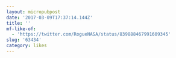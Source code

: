 ```yaml
---
layout: micropubpost
date: '2017-03-09T17:37:14.144Z'
title: ''
mf-like-of:
  - 'https://twitter.com/RogueNASA/status/839888467991609345'
slug: '63434'
category: likes
---
```

